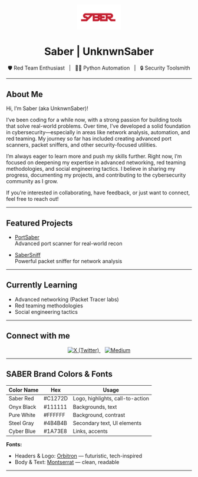 <!-- Sideways ASCII Lightsaber (Top) -->
<p align="center">

<!--
    ||||||||||||||||||||||||||||||||||||||||||||||||
-->
</p>

<p align="center">
  <img src="saberlogo.png" width="120" alt="SABER logo"/>
</p>

<div align="center">

# Saber | UnknwnSaber

🛡️ Red Team Enthusiast &nbsp; | &nbsp; 🧑‍💻 Python Automation &nbsp; | &nbsp; 🔒 Security Toolsmith

</div>

---

## About Me

Hi, I’m Saber (aka UnknwnSaber)!

I’ve been coding for a while now, with a strong passion for building tools that solve real-world problems. Over time, I’ve developed a solid foundation in cybersecurity—especially in areas like network analysis, automation, and red teaming. My journey so far has included creating advanced port scanners, packet sniffers, and other security-focused utilities.

I’m always eager to learn more and push my skills further. Right now, I’m focused on deepening my expertise in advanced networking, red teaming methodologies, and social engineering tactics. I believe in sharing my progress, documenting my projects, and contributing to the cybersecurity community as I grow.

If you’re interested in collaborating, have feedback, or just want to connect, feel free to reach out!

---

## Featured Projects

- [PortSaber](https://github.com/unknwnsaber/portsaber)  
  Advanced port scanner for real-world recon

- [SaberSniff](https://github.com/unknwnsaber/sabersniff)  
  Powerful packet sniffer for network analysis

---

## Currently Learning

- Advanced networking (Packet Tracer labs)  
- Red teaming methodologies  
- Social engineering tactics

---

## Connect with me

<p align="center">
  <a href="https://x.com/unknwnsaber" target="_blank" rel="noopener noreferrer">
    <img src="https://img.shields.io/badge/X-1DA1F2?style=for-the-badge&logo=twitter&logoColor=white" alt="X (Twitter)" />
  </a>
  &nbsp;&nbsp;
  <a href="https://medium.com/@unknwnsaber" target="_blank" rel="noopener noreferrer">
    <img src="https://img.shields.io/badge/Medium-00ab6c?style=for-the-badge&logo=medium&logoColor=white" alt="Medium" />
  </a>
</p>

---

## SABER Brand Colors & Fonts

| Color Name   | Hex       | Usage                             |
|--------------|-----------|-----------------------------------|
| Saber Red    | #C1272D   | Logo, highlights, call-to-action  |
| Onyx Black   | #111111   | Backgrounds, text                 |
| Pure White   | #FFFFFF   | Background, contrast              |
| Steel Gray   | #4B4B4B   | Secondary text, UI elements       |
| Cyber Blue   | #1A73E8   | Links, accents                    |

**Fonts:**  
- Headers & Logo: [Orbitron](https://fonts.google.com/specimen/Orbitron) — futuristic, tech-inspired  
- Body & Text: [Montserrat](https://fonts.google.com/specimen/Montserrat) — clean, readable

---

<!-- Sideways ASCII Lightsaber (Bottom) -->
<p align="center">

<!--
    ||||||||||||||||||||||||||||||||||||||||||||||||
-->
</p>
